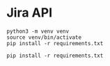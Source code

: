 # Jira API

```shell
python3 -m venv venv
source venv/bin/activate
pip install -r requirements.txt
```

```shell
pip install -r requirements.txt
```
